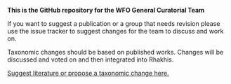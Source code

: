 **This is the GitHub repository for the WFO General Curatorial Team**

If you want to suggest a publication or a group that needs revision please use the issue tracker to suggest changes for the team to discuss and work on.

Taxonomic changes should be based on published works. Changes will be discussed and voted on and then integrated into Rhakhis.

[Suggest literature or propose a taxonomic change here.](https://github.com/worldflora/wfo-general-curatorial-team/issues/new/choose)
